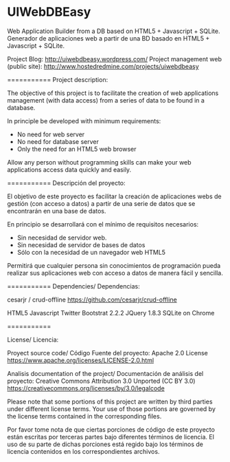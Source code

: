 UIWebDBEasy
===========

Web Application Builder from a DB based on HTML5 + Javascript + SQLite. Generador de aplicaciones web a partir de una BD basado en HTML5 + Javascript + SQLite.

Project Blog: http://uiwebdbeasy.wordpress.com/
Project management web (public site): http://www.hostedredmine.com/projects/uiwebdbeasy

===========
Project description:

The objective of this project is to facilitate the creation of web applications management (with data access) from a series of data to be found in a database.

In principle be developed with minimum requirements:
 - No need for web server
 - No need for database server
 - Only the need for an HTML5 web browser

Allow any person without programming skills can make your web applications access data quickly and easily.

===========
Descripción del proyecto:

El objetivo de este proyecto es facilitar la creación de aplicaciones webs de gestión (con acceso a datos) a partir de una serie de datos que se encontrarán en una base de datos.

En principio se desarrollará con el mínimo de requisitos necesarios:
 - Sin necesidad de servidor web.
 - Sin necesidad de servidor de bases de datos
 - Sólo con la necesidad de un navegador web HTML5

Permitirá que cualquier persona sin conocimientos de programación pueda realizar sus aplicaciones web con acceso a datos de manera fácil y sencilla.

===========
Dependencies/ Dependencias:

cesarjr / crud-offline
https://github.com/cesarjr/crud-offline

HTML5
Javascript
Twitter Bootstrat 2.2.2
JQuery 1.8.3
SQLite on Chrome

===========

License/ Licencia:

Proyect source code/ Código Fuente del proyecto: 
Apache 2.0 License
https://www.apache.org/licenses/LICENSE-2.0.html

Analisis documentation of the project/ Documentación de análisis del proyecto: 
Creative Commons Attribution 3.0 Unported (CC BY 3.0)
https://creativecommons.org/licenses/by/3.0/legalcode

Please note that some portions of this project are written by third parties
under different license terms. Your use of those portions are governed by
the license terms contained in the corresponding files.

Por favor tome nota de que ciertas porciones de código de este proyecto están
escritas por terceras partes bajo diferentes términos de licencia. El uso
de su parte de dichas porciones está regido bajo los términos de licencia
contenidos en los correspondientes archivos.
